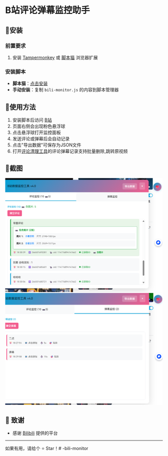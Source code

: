 # B站评论弹幕监控助手


## 🫎安装

### 前置要求
1. 安装 [Tampermonkey](https://www.tampermonkey.net/) 或 [脚本猫](https://scriptcat.org/) 浏览器扩展

### 安装脚本
- **脚本猫**：[点击安装](https://scriptcat.org/scripts/脚本ID)
- **手动安装**：复制 `bili-monitor.js` 的内容到脚本管理器

## 🦕使用方法

1. 安装脚本后访问 [B站](https://www.bilibili.com)
2. 页面右侧会出现粉色悬浮球 
3. 点击悬浮球打开监控面板
4. 发送评论或弹幕后会自动记录
5. 点击"导出数据"可保存为JSON文件
6. 打开[评论清理工具](https://github.com/naaammme/bilibili-tools.git)的评论弹幕记录支持批量删除,跳转原视频
## 🐸截图


![评论](screenshots/comments.png)
![弹幕](screenshots/danmus.png)



## 💖 致谢

- 感谢 [Bilibili](https://www.bilibili.com) 提供的平台

---
如果有用，请给个 ⭐ Star！#   - b i l i - m o n i t o r 
 
 